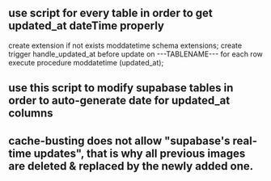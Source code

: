 ## use script for every table in order to get updated_at dateTime properly

create extension if not exists moddatetime schema extensions;
create trigger handle_updated_at before update on ---TABLENAME---
for each row execute procedure moddatetime (updated_at);

## use this script to modify supabase tables in order to auto-generate date for updated_at columns

## cache-busting does not allow "supabase's real-time updates", that is why all previous images are deleted & replaced by the newly added one.
